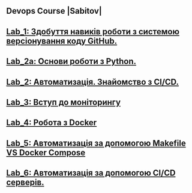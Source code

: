 ## Devops Course |Sabitov|
## [Lab_1: Здобуття навиків роботи з системою версіонування коду GitHub.](https://github.com/FloxNkx/devopsCourse.LP./tree/main/Lab_1) 
## [Lab_2a: Основи роботи з Python.](https://github.com/FloxNkx/devopsCourse.LP./tree/main/Lab_2a)
## [Lab_2: Автоматизація. Знайомство з CI/CD.](https://github.com/FloxNkx/devopsCourse.LP./tree/main/Lab_2)
## [Lab_3: Вступ до моніторингу](https://github.com/FloxNkx/devopsCourse.LP./tree/main/Lab_3)
## [Lab_4: Робота з Docker](https://github.com/FloxNkx/devopsCourse.LP./tree/main/Lab_4)
## [Lab_5: Автоматизація за допомогою Makefile VS Docker Compose](https://github.com/FloxNkx/devopsCourse.LP./tree/main/Lab_5)
## [Lab_6: Автоматизація за допомогою CI/CD серверів.](https://github.com/FloxNkx/devopsCourse.LP./tree/main/Lab_6)
